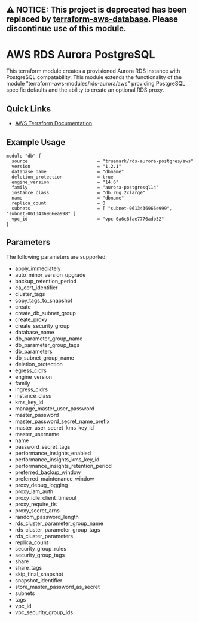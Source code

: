 ## **⚠ NOTICE**: This project is deprecated has been replaced by [terraform-aws-database](https://github.com/truemark/terraform-aws-database). Please discontinue use of this module.

# AWS RDS Aurora PostgreSQL

This terraform module creates a provisioned Aurora RDS instance with PostgreSQL
compatability. This module extends the functionality of the module
"terraform-aws-modules/rds-aurora/aws" providing PostgreSQL specific defaults
and the ability to create an optional RDS proxy.

## Quick Links
 * [AWS Terraform Documentation](https://registry.terraform.io/providers/hashicorp/aws/latest/docs)

## Example Usage
```
module "db" {
  source                          = "truemark/rds-aurora-postgres/aws"
  version                         = "1.2.1"
  database_name                   = "dbname"
  deletion_protection             = true
  engine_version                  = "14.6"
  family                          = "aurora-postgresql14"
  instance_class                  = "db.r6g.2xlarge"
  name                            = "dbname"
  replica_count                   = 0
  subnets                         = [ "subnet-0613436966e999", "subnet-0613436966ea998" ]
  vpc_id                          = "vpc-0a6c8fae7776adb32"
}
```
## Parameters
The following parameters are supported:

* apply_immediately
* auto_minor_version_upgrade
* backup_retention_period
* ca_cert_identifier
* cluster_tags
* copy_tags_to_snapshot
* create
* create_db_subnet_group
* create_proxy
* create_security_group
* database_name
* db_parameter_group_name
* db_parameter_group_tags
* db_parameters
* db_subnet_group_name
* deletion_protection
* egress_cidrs
* engine_version
* family
* ingress_cidrs
* instance_class
* kms_key_id
* manage_master_user_password
* master_password
* master_password_secret_name_prefix
* master_user_secret_kms_key_id
* master_username
* name
* password_secret_tags
* performance_insights_enabled
* performance_insights_kms_key_id
* performance_insights_retention_period
* preferred_backup_window
* preferred_maintenance_window
* proxy_debug_logging
* proxy_iam_auth
* proxy_idle_client_timeout
* proxy_require_tls
* proxy_secret_arns
* random_password_length
* rds_cluster_parameter_group_name
* rds_cluster_parameter_group_tags
* rds_cluster_parameters
* replica_count
* security_group_rules
* security_group_tags
* share
* share_tags
* skip_final_snapshot
* snapshot_identifier
* store_master_password_as_secret
* subnets
* tags
* vpc_id
* vpc_security_group_ids
